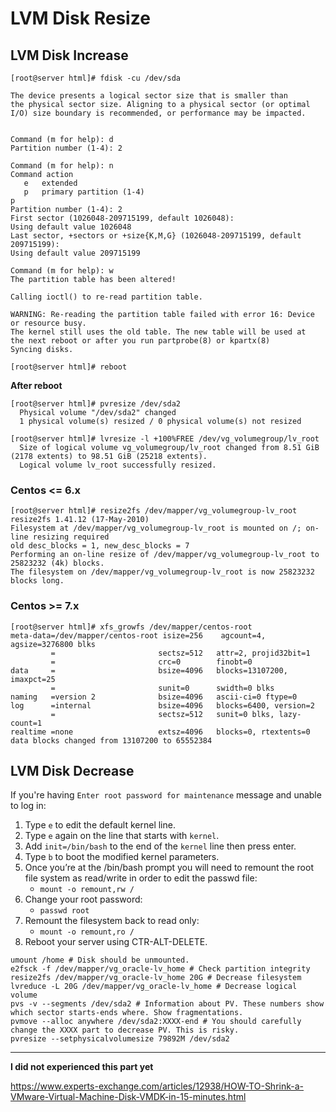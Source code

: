 # LVM Disk Resize
## LVM Disk Increase

```
[root@server html]# fdisk -cu /dev/sda
 
The device presents a logical sector size that is smaller than
the physical sector size. Aligning to a physical sector (or optimal
I/O) size boundary is recommended, or performance may be impacted.
 
 
Command (m for help): d
Partition number (1-4): 2
 
Command (m for help): n
Command action
   e   extended
   p   primary partition (1-4)
p
Partition number (1-4): 2
First sector (1026048-209715199, default 1026048):
Using default value 1026048
Last sector, +sectors or +size{K,M,G} (1026048-209715199, default 209715199):
Using default value 209715199
 
Command (m for help): w
The partition table has been altered!
 
Calling ioctl() to re-read partition table.
 
WARNING: Re-reading the partition table failed with error 16: Device or resource busy.
The kernel still uses the old table. The new table will be used at
the next reboot or after you run partprobe(8) or kpartx(8)
Syncing disks.

[root@server html]# reboot
```

**After reboot**

```
[root@server html]# pvresize /dev/sda2
  Physical volume "/dev/sda2" changed
  1 physical volume(s) resized / 0 physical volume(s) not resized
  
[root@server html]# lvresize -l +100%FREE /dev/vg_volumegroup/lv_root
  Size of logical volume vg_volumegroup/lv_root changed from 8.51 GiB (2178 extents) to 98.51 GiB (25218 extents).
  Logical volume lv_root successfully resized.
```

### Centos <= 6.x

```
[root@server html]# resize2fs /dev/mapper/vg_volumegroup-lv_root
resize2fs 1.41.12 (17-May-2010)
Filesystem at /dev/mapper/vg_volumegroup-lv_root is mounted on /; on-line resizing required
old desc_blocks = 1, new_desc_blocks = 7
Performing an on-line resize of /dev/mapper/vg_volumegroup-lv_root to 25823232 (4k) blocks.
The filesystem on /dev/mapper/vg_volumegroup-lv_root is now 25823232 blocks long.
```
 
### Centos >= 7.x

 
```
[root@server html]# xfs_growfs /dev/mapper/centos-root
meta-data=/dev/mapper/centos-root isize=256    agcount=4, agsize=3276800 blks
         =                       sectsz=512   attr=2, projid32bit=1
         =                       crc=0        finobt=0
data     =                       bsize=4096   blocks=13107200, imaxpct=25
         =                       sunit=0      swidth=0 blks
naming   =version 2              bsize=4096   ascii-ci=0 ftype=0
log      =internal               bsize=4096   blocks=6400, version=2
         =                       sectsz=512   sunit=0 blks, lazy-count=1
realtime =none                   extsz=4096   blocks=0, rtextents=0
data blocks changed from 13107200 to 65552384
```

## LVM Disk Decrease
If you're having `Enter root password for maintenance` message and unable to log in:

1. Type `e` to edit the default kernel line.
2. Type `e` again on the line that starts with `kernel`.
3. Add `init=/bin/bash` to the end of the `kernel` line then press enter.
4. Type `b` to boot the modified kernel parameters.
5. Once you’re at the /bin/bash prompt you will need to remount the root file system as read/write in order to edit the passwd file:
    * `mount -o remount,rw /`
6. Change your root password:
    * `passwd root`
7. Remount the filesystem back to read only:
    * `mount -o remount,ro /`
8. Reboot your server using CTR-ALT-DELETE.

```
umount /home # Disk should be unmounted.
e2fsck -f /dev/mapper/vg_oracle-lv_home # Check partition integrity
resize2fs /dev/mapper/vg_oracle-lv_home 20G # Decrease filesystem
lvreduce -L 20G /dev/mapper/vg_oracle-lv_home # Decrease logical volume
pvs -v --segments /dev/sda2 # Information about PV. These numbers show which sector starts-ends where. Show fragmentations.
pvmove --alloc anywhere /dev/sda2:XXXX-end # You should carefully change the XXXX part to decrease PV. This is risky.
pvresize --setphysicalvolumesize 79892M /dev/sda2
```
---
**I did not experienced this part yet**

https://www.experts-exchange.com/articles/12938/HOW-TO-Shrink-a-VMware-Virtual-Machine-Disk-VMDK-in-15-minutes.html
